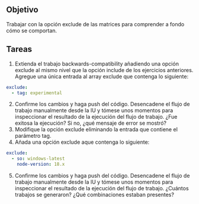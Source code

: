 ## Objetivo
Trabajar con la opción exclude de las matrices para comprender a fondo cómo se comportan.

## Tareas
1. Extienda el trabajo backwards-compatibility añadiendo una opción exclude al mismo nivel que la opción include de los ejercicios anteriores. Agregue una única entrada al array exclude que contenga lo siguiente:
```yaml
exclude:
  - tag: experimental
```
2. Confirme los cambios y haga push del código. Desencadene el flujo de trabajo manualmente desde la IU y tómese unos momentos para inspeccionar el resultado de la ejecución del flujo de trabajo. ¿Fue exitosa la ejecución? Si no, ¿qué mensaje de error se mostró?
3. Modifique la opción exclude eliminando la entrada que contiene el parámetro tag.
4. Añada una opción exclude aque contenga lo siguiente:
```yaml
exclude:
  - so: windows-latest
    node-version: 18.x
```
5. Confirme los cambios y haga push del código. Desencadene el flujo de trabajo manualmente desde la IU y tómese unos momentos para inspeccionar el resultado de la ejecución del flujo de trabajo. ¿Cuántos trabajos se generaron? ¿Qué combinaciones estaban presentes?
